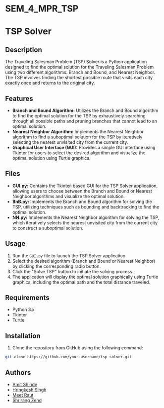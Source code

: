 # SEM_4_MPR_TSP
# TSP Solver

## Description
The Traveling Salesman Problem (TSP) Solver is a Python application designed to find the optimal solution for the Traveling Salesman Problem using two different algorithms: Branch and Bound, and Nearest Neighbor. The TSP involves finding the shortest possible route that visits each city exactly once and returns to the original city.

## Features
- **Branch and Bound Algorithm:** Utilizes the Branch and Bound algorithm to find the optimal solution for the TSP by exhaustively searching through all possible paths and pruning branches that cannot lead to an optimal solution.
- **Nearest Neighbor Algorithm:** Implements the Nearest Neighbor algorithm to find a suboptimal solution for the TSP by iteratively selecting the nearest unvisited city from the current city.
- **Graphical User Interface (GUI):** Provides a simple GUI interface using Tkinter for users to select the desired algorithm and visualize the optimal solution using Turtle graphics.

## Files
- **GUI.py:** Contains the Tkinter-based GUI for the TSP Solver application, allowing users to choose between the Branch and Bound or Nearest Neighbor algorithms and visualize the optimal solution.
- **BnB.py:** Implements the Branch and Bound algorithm for solving the TSP, utilizing techniques such as bounding and backtracking to find the optimal solution.
- **NN.py:** Implements the Nearest Neighbor algorithm for solving the TSP, which iteratively selects the nearest unvisited city from the current city to construct a suboptimal solution.

## Usage
1. Run the `GUI.py` file to launch the TSP Solver application.
2. Select the desired algorithm (Branch and Bound or Nearest Neighbor) by clicking the corresponding radio button.
3. Click the "Solve TSP" button to initiate the solving process.
4. The application will display the optimal solution graphically using Turtle graphics, including the optimal path and the total distance traveled.

## Requirements
- Python 3.x
- Tkinter
- Turtle

## Installation
1. Clone the repository from GitHub using the following command:
```bash
git clone https://github.com/your-username/tsp-solver.git
```
## Authors
- [Amit Shinde](https://github.com/Amit-Shinde4)
- [Hringkesh Singh](https://github.com/HringkeshSingh)
- [Meet Raut](https://github.com/MeetRaut)
- [Shrirang Zend](https://github.com/Shrirang-Zend)
